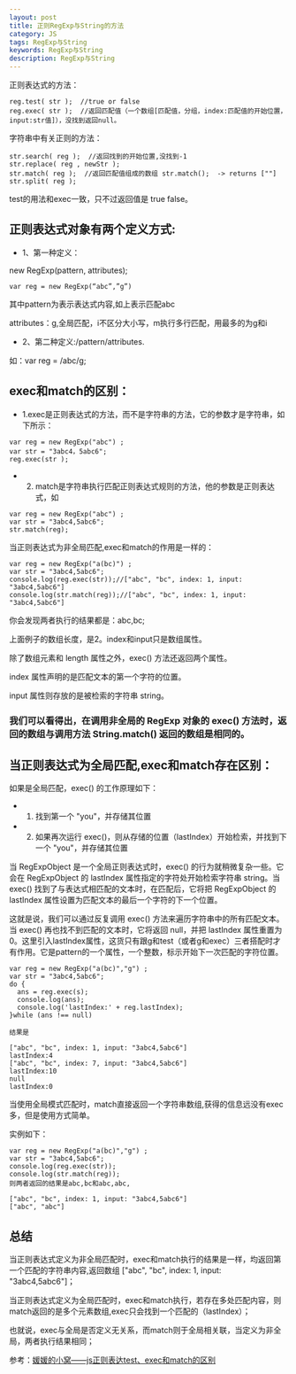 ```yaml
---
layout: post
title: 正则RegExp与String的方法
category: JS
tags: RegExp与String
keywords: RegExp与String
description: RegExp与String
---
```


正则表达式的方法：
```
reg.test( str );  //true or false
reg.exec( str );  //返回匹配值（一个数组[匹配值，分组，index:匹配值的开始位置，input:str值]），没找到返回null。
```

字符串中有关正则的方法：
```
str.search( reg );  //返回找到的开始位置,没找到-1
str.replace( reg , newStr );  
str.match( reg );  //返回匹配值组成的数组 str.match();  -> returns [""]
str.split( reg );  
```

test的用法和exec一致，只不过返回值是 true false。

## 正则表达式对象有两个定义方式:
- 1、第一种定义：

new RegExp(pattern, attributes);
```
var reg = new RegExp(“abc”,”g”)
```

其中pattern为表示表达式内容,如上表示匹配abc

attributes：g,全局匹配，i不区分大小写，m执行多行匹配，用最多的为g和i

- 2、第二种定义:/pattern/attributes.

如：var reg = /abc/g;

## exec和match的区别：
- 1.exec是正则表达式的方法，而不是字符串的方法，它的参数才是字符串，如下所示：

```
var reg = new RegExp("abc") ; 
var str = "3abc4，5abc6";
reg.exec(str ); 
``` 

- 2. match是字符串执行匹配正则表达式规则的方法，他的参数是正则表达式，如
```
var reg = new RegExp("abc") ; 
var str = "3abc4,5abc6";
str.match(reg);
```

当正则表达式为非全局匹配,exec和match的作用是一样的：
```
var reg = new RegExp("a(bc)") ; 
var str = "3abc4,5abc6";
console.log(reg.exec(str));//["abc", "bc", index: 1, input: "3abc4,5abc6"]
console.log(str.match(reg));//["abc", "bc", index: 1, input: "3abc4,5abc6"]
```

你会发现两者执行的结果都是：abc,bc;

上面例子的数组长度，是2。index和input只是数组属性。

除了数组元素和 length 属性之外，exec() 方法还返回两个属性。

index 属性声明的是匹配文本的第一个字符的位置。

input 属性则存放的是被检索的字符串 string。

### 我们可以看得出，在调用非全局的 RegExp 对象的 exec() 方法时，返回的数组与调用方法 String.match() 返回的数组是相同的。

## 当正则表达式为全局匹配,exec和match存在区别：
如果是全局匹配，exec() 的工作原理如下：

- 1. 找到第一个 "you"，并存储其位置
- 2. 如果再次运行 exec()，则从存储的位置（lastIndex）开始检索，并找到下一个 "you"，并存储其位置

当 RegExpObject 是一个全局正则表达式时，exec() 的行为就稍微复杂一些。它会在 RegExpObject 的 lastIndex 属性指定的字符处开始检索字符串 string。当 exec() 找到了与表达式相匹配的文本时，在匹配后，它将把 RegExpObject 的 lastIndex 属性设置为匹配文本的最后一个字符的下一个位置。

这就是说，我们可以通过反复调用 exec() 方法来遍历字符串中的所有匹配文本。当 exec() 再也找不到匹配的文本时，它将返回 null，并把 lastIndex 属性重置为 0。这里引入lastIndex属性，这货只有跟g和test（或者g和exec）三者搭配时才有作用。它是pattern的一个属性，一个整数，标示开始下一次匹配的字符位置。
```
var reg = new RegExp("a(bc)","g") ; 
var str = "3abc4,5abc6";
do {
  ans = reg.exec(s);
  console.log(ans);
  console.log('lastIndex:' + reg.lastIndex);
}while (ans !== null)

结果是

["abc", "bc", index: 1, input: "3abc4,5abc6"]
lastIndex:4
["abc", "bc", index: 7, input: "3abc4,5abc6"]
lastIndex:10
null
lastIndex:0
```

当使用全局模式匹配时，match直接返回一个字符串数组,获得的信息远没有exec多，但是使用方式简单。

实例如下：
```
var reg = new RegExp("a(bc)","g") ; 
var str = "3abc4,5abc6";
console.log(reg.exec(str));
console.log(str.match(reg));
则两者返回的结果是abc,bc和abc,abc,

["abc", "bc", index: 1, input: "3abc4,5abc6"]
["abc", "abc"]
```

## 总结

当正则表达式定义为非全局匹配时，exec和match执行的结果是一样，均返回第一个匹配的字符串内容,返回数组
["abc", "bc", index: 1, input: "3abc4,5abc6"]；

当正则表达式定义为全局匹配时，exec和match执行，若存在多处匹配内容，则match返回的是多个元素数组,exec只会找到一个匹配的（lastIndex）；

也就说，exec与全局是否定义无关系，而match则于全局相关联，当定义为非全局，两者执行结果相同；

参考：[媛媛的小窝——js正则表达test、exec和match的区别](http://www.zyy1217.com/2016/12/29/%20js%E6%AD%A3%E5%88%99%E8%A1%A8%E8%BE%BEexec%E5%92%8Cmatch%E7%9A%84%E5%8C%BA%E5%88%AB/)
